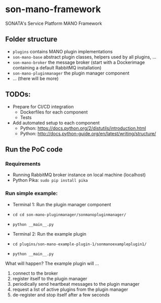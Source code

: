 # son-mano-framework
SONATA's Service Platform MANO Framework


## Folder structure

* `plugins` contains MANO plugin implementations
* `son-mano-base` abstract plugin classes, helpers used by all plugins, ...
* `son-mano-broker` the message broker (start with a Dockerimage containing a default RabbitMQ installation)
* `son-mano-pluginmanager` the plugin manager component
* ... (there will be more)


## TODOs:
* Prepare for CI/CD integration
    * Dockerfiles for each component
    * Tests
* Add automated setup to each component
    * Python: https://docs.python.org/2/distutils/introduction.html
    * Python: http://docs.python-guide.org/en/latest/writing/structure/
     

## Run the PoC code

### Requirements
* Running RabbitMQ broker instance on local machine (localhost)
* Python Pika: `sudo pip install pika`

### Run simple example:
* Terminal 1: Run the plugin manager component
 * `cd cd son-mano-pluginmanager/sonmanopluginmanager/`
 * `python __main__.py`


* Terminal 2: Run the example plugin
 * `cd plugins/son-mano-example-plugin-1/sonmanoexampleplugin1/`
 * `python __main__.py`

What will happen? The example plugin will ...

1. connect to the broker
2. register itself to the plugin manager
3. periodically send heartbeat messages to the plugin manager
4. request a list of active plugins from the plugin manager
5. de-register and stop itself after a few seconds
